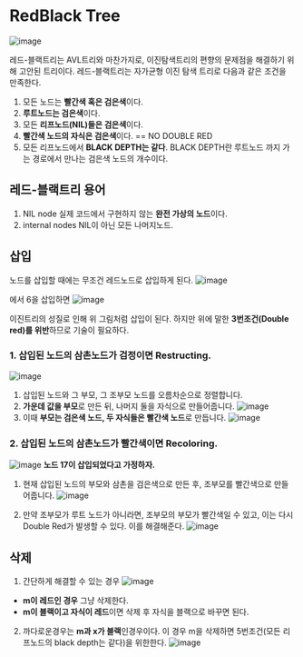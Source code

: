 # RedBlack Tree
![image](https://user-images.githubusercontent.com/54929520/184868042-6630e128-18f9-4366-b676-047c98990ece.png)

레드-블랙트리는 AVL트리와 마찬가지로, 이진탐색트리의 편향의 문제점을 해결하기 위해 고안된 트리이다. 레드-블랙트리는 자가균형 이진 탐색 트리로 다음과 같은 조건을 만족한다.  

1. 모든 노드는 **빨간색 혹은 검은색**이다.
2. **루트노드는 검은색**이다.
3. 모든 **리프노드(NIL)들은 검은색**이다.
4. **빨간색 노드의 자식은 검은색**이다. == NO DOUBLE RED
5. 모든 리프노드에서 **BLACK DEPTH는 같다**. BLACK DEPTH란 루트노드 까지 가는 경로에서 만나는 검은색 노드의 개수이다.  

## 레드-블랙트리 용어
1) NIL node
실제 코드에서 구현하지 않는 **완전 가상의 노드**이다.
2) internal nodes
NIL이 아닌 모든 나머지노드.

## 삽입
노드를 삽입할 때에는 무조건 레드노드로 삽입하게 된다.
![image](https://user-images.githubusercontent.com/54929520/184868567-31478d7b-1963-4af6-89a2-ba91343aa371.png)

에서 6을 삽입하면
![image](https://user-images.githubusercontent.com/54929520/184868598-86dcf357-596a-403a-930b-44eb82b7d611.png)

이진트리의 성질로 인해 위 그림처럼 삽입이 된다. 하지만 위에 말한 **3번조건(Double red)를 위반**하므로 기술이 필요하다.

### 1. 삽입된 노드의 삼촌노드가 검정이면 **Restructing**.
![image](https://user-images.githubusercontent.com/54929520/184869687-3bde628c-25a7-4bcc-b1f1-f27eda059fed.png)

1) 삽입된 노드와 그 부모, 그 조부모 노드를 오름차순으로 정렬합니다.
2) **가운데 값을 부모**로 만든 뒤, 나머지 둘을 자식으로 만들어줍니다.
![image](https://user-images.githubusercontent.com/54929520/184869851-04015129-907a-4e6f-aeb0-9752560aef75.png)
3) 이때 **부모는 검은색 노드, 두 자식들은 빨간색 노드**로 만듭니다.
![image](https://user-images.githubusercontent.com/54929520/184869889-d0a57cb9-0a11-4245-bdc0-590e422a23e1.png)

### 2. 삽입된 노드의 삼촌노드가 빨간색이면 **Recoloring**.
![image](https://user-images.githubusercontent.com/54929520/184870301-16d96e52-c747-45fe-8d99-a18937554863.png)
**노드 17이 삽입되었다고 가정하자.**

1) 현재 삽입된 노드의 부모와 삼촌을 검은색으로 만든 후, 조부모를 빨간색으로 만들어줍니다.
![image](https://user-images.githubusercontent.com/54929520/184870364-ca2f5acc-64f1-4b92-a6a0-67c95c45559e.png)


2) 만약 조부모가 루트 노드가 아니라면, 조부모의 부모가 빨간색일 수 있고, 이는 다시 Double Red가 발생할 수 있다. 이를 해결해준다.
![image](https://user-images.githubusercontent.com/54929520/184870420-48a2b784-46d8-4b8b-9eb6-58ca96899f7e.png)

## 삭제
1. 간단하게 해결할 수 있는 경우
![image](https://user-images.githubusercontent.com/54929520/184870819-c40c7f93-2a8b-47ff-9ad4-b5c8cec5fab4.png)
- **m이 레드인 경우** 그냥 삭제한다.
- **m이 블랙이고 자식이 레드**이면 삭제 후 자식을 블랙으로 바꾸면 된다.

2. 까다로운경우는 **m과 x가 블랙**인경우이다. 이 경우 m을 삭제하면 5번조건(모든 리프노드의 black depth는 같다)을 위한한다.
![image](https://user-images.githubusercontent.com/54929520/184871109-15b400d0-5520-404d-9031-b1e084605fab.png)

